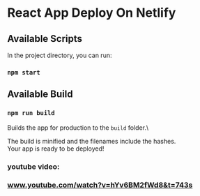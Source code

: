 # React App Deploy On Netlify



## Available Scripts
In the project directory, you can run:
### `npm start`

## Available Build

### `npm run build`

Builds the app for production to the `build` folder.\

The build is minified and the filenames include the hashes.\
Your app is ready to be deployed!


### youtube video:

### www.youtube.com/watch?v=hYv6BM2fWd8&t=743s